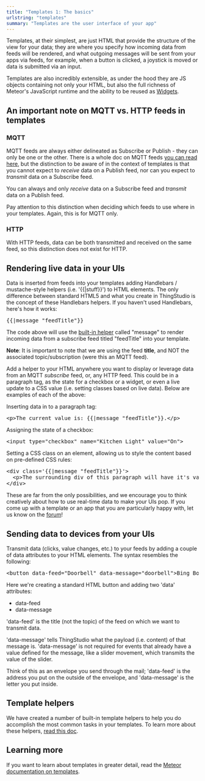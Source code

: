 ```yaml
---
title: "Templates 1: The basics"
urlstring: "templates"
summary: "Templates are the user interface of your app"
---
```


Templates, at their simplest, are just HTML that provide the structure of the view for your data; they are where you specify how incoming data from feeds will be rendered, and what outgoing messages will be sent from your apps via feeds, for example, when a button is clicked, a joystick is moved or data is submitted via an input.

Templates are also incredibly extensible, as under the hood they are JS objects containing not only your HTML, but also the full richness of Meteor's JavaScript runtime and the ability to be reused as [Widgets](/docs/widgets).

## An important note on MQTT vs. HTTP feeds in templates
### MQTT
MQTT feeds are always either delineated as Subscribe or Publish - they can only be one or the other. There is a whole doc on MQTT feeds [you can read here](/docs/mqtt-connections-and-feeds), but the distinction to be aware of in the context of templates is that you cannot expect to _receive_ data on a Publish feed, nor can you expect to _transmit_ data on a Subscribe feed.

You can always and only _receive_ data on a Subscribe feed and _transmit_ data on a Publish feed.

Pay attention to this distinction when deciding which feeds to use where in your templates. Again, this is for MQTT only.

### HTTP
With HTTP feeds, data can be both transmitted and received on the same feed, so this distinction does not exist for HTTP.

## Rendering live data in your UIs
Data is inserted from feeds into your templates adding Handlebars / mustache-style helpers (i.e. '{{|stuff}}') to HTML elements. The only difference between standard HTML5 and what you create in ThingStudio is the concept of these Handlebars helpers. If you haven't used Handlebars, here's how it works:

<pre>
{{|message "feedTitle"}}
</pre>

The code above will use the [built-in helper](/docs/template-helpers-reference) called "message" to render incoming data from a subscribe feed titled "feedTitle" into your template.

**Note**: It is important to note that we are using the feed **title**, and NOT the associated topic/subscription (were this an MQTT feed).

Add a helper to your HTML anywhere you want to display or leverage data from an MQTT _subscribe_ feed, or, any HTTP feed. This could be in a paragraph tag, as the state for a checkbox or a widget, or even a live update to a CSS value (i.e. setting classes based on live data). Below are examples of each of the above:

Inserting data in to a paragraph tag:
<pre>
&lt;p&gt;The current value is: {{|message "feedTitle"}}.&lt;/p&gt;
</pre>

Assigning the state of a checkbox:
<pre>
&lt;input type="checkbox" name="Kitchen Light" value="On"&gt;
</pre>

Setting a CSS class on an element, allowing us to style the content based on pre-defined CSS rules:
<pre>
&lt;div class='{{|message "feedTitle"}}'&gt;
  &lt;p&gt;The surrounding div of this paragraph will have it's value set by a helper.&lt;/p&gt;
&lt;/div&gt;
</pre>

These are far from the only possibilities, and we encourage you to think creatively about how to use real-time data to make your UIs pop. If you come up with a template or an app that you are particularly happy with, let us know on the [forum](http://forum.thingstud.io/)!

## Sending data to devices from your UIs
Transmit data (clicks, value changes, etc.) to your feeds by adding a couple of data attributes to your HTML elements. The syntax resembles the following:

<pre>
&lt;button data-feed="Doorbell" data-message="doorbell"&gt;Bing Bong&lt;/button&gt;
</pre>

Here we're creating a standard HTML button and adding two 'data' attributes:

* data-feed
* data-message

'data-feed' is the title (not the topic) of the feed on which we want to transmit data.

'data-message' tells ThingStudio what the payload (i.e. content) of that message is. 'data-message' is not required for events that already have a value defined for the message, like a slider movement, which transmits the value of the slider.

Think of this as an envelope you send through the mail; 'data-feed' is the address you put on the outside of the envelope, and 'data-message' is the letter you put inside.

## Template helpers
We have created a number of built-in template helpers to help you do accomplish the most common tasks in your templates. To learn more about these helpers, [read this doc](/docs/template-helpers-reference).

## Learning more
If you want to learn about templates in greater detail, read the [Meteor documentation on templates](http://docs.meteor.com/#/basic/defining-templates).
